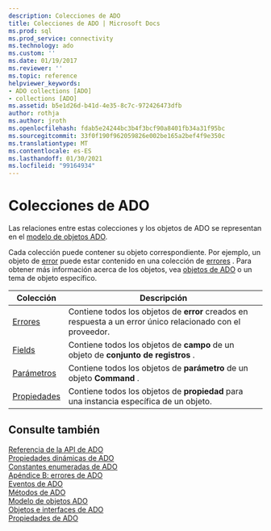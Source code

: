```yaml
---
description: Colecciones de ADO
title: Colecciones de ADO | Microsoft Docs
ms.prod: sql
ms.prod_service: connectivity
ms.technology: ado
ms.custom: ''
ms.date: 01/19/2017
ms.reviewer: ''
ms.topic: reference
helpviewer_keywords:
- ADO collections [ADO]
- collections [ADO]
ms.assetid: b5e1d26d-b41d-4e35-8c7c-972426473dfb
author: rothja
ms.author: jroth
ms.openlocfilehash: fdab5e24244bc3b4f3bcf90a8401fb34a31f95bc
ms.sourcegitcommit: 33f0f190f962059826e002be165a2bef4f9e350c
ms.translationtype: MT
ms.contentlocale: es-ES
ms.lasthandoff: 01/30/2021
ms.locfileid: "99164934"
---
```

# <a name="ado-collections"></a>Colecciones de ADO
Las relaciones entre estas colecciones y los objetos de ADO se representan en el [modelo de objetos ADO](./ado-object-model.md).  
  
 Cada colección puede contener su objeto correspondiente. Por ejemplo, un objeto de [error](./error-object.md) puede estar contenido en una colección de [errores](./errors-collection-ado.md) . Para obtener más información acerca de los objetos, vea [objetos de ADO](./ado-objects-and-interfaces.md) o un tema de objeto específico.  
  
|Colección|Descripción|  
|-|-|  
|[Errores](./errors-collection-ado.md)|Contiene todos los objetos de **error** creados en respuesta a un error único relacionado con el proveedor.|  
|[Fields](./fields-collection-ado.md)|Contiene todos los objetos de **campo** de un objeto de **conjunto de registros** .|  
|[Parámetros](./parameters-collection-ado.md)|Contiene todos los objetos de **parámetro** de un objeto **Command** .|  
|[Propiedades](./properties-collection-ado.md)|Contiene todos los objetos de **propiedad** para una instancia específica de un objeto.|  
  
## <a name="see-also"></a>Consulte también  
 [Referencia de la API de ADO](./ado-api-reference.md)   
 [Propiedades dinámicas de ADO](./ado-dynamic-properties.md)   
 [Constantes enumeradas de ADO](./ado-enumerated-constants.md)   
 [Apéndice B: errores de ADO](../../guide/appendixes/appendix-b-ado-errors.md)   
 [Eventos de ADO](./ado-events.md)   
 [Métodos de ADO](./ado-methods.md)   
 [Modelo de objetos ADO](./ado-object-model.md)   
 [Objetos e interfaces de ADO](./ado-objects-and-interfaces.md)   
 [Propiedades de ADO](./ado-properties.md)